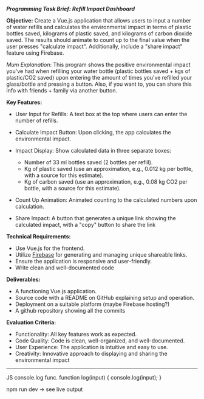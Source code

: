***Programming Task Brief: Refill Impact Dashboard***

**Objective:**
Create a Vue.js application that allows users to input a number of water refills and calculates the environmental impact in terms of plastic bottles saved, kilograms of plastic saved, and kilograms of carbon dioxide saved. The results should animate to count up to the final value when the user presses "calculate impact". Additionally, include a "share impact" feature using Firebase.

_Mum Explanation_: This program shows the positive environmental impact you've had when refilling your water bottle (plastic bottles saved + kgs of plastic/CO2 saved) upon entering the amount of times you've refilled your glass/bottle and pressing a button. Also, if you want to, you can share this info with friends + family via another button.

**Key Features:**
- User Input for Refills: A text box at the top where users can enter the number of refills.

- Calculate Impact Button: Upon clicking, the app calculates the environmental impact.

- Impact Display: Show calculated data in three separate boxes:
  * Number of 33 ml bottles saved (2 bottles per refill).
  * Kg of plastic saved (use an approximation, e.g., 0.012 kg per bottle, with a source for this estimate).
  * Kg of carbon saved (use an approximation, e.g., 0.08 kg CO2 per bottle, with a source for this estimate).

- Count Up Animation: Animated counting to the calculated numbers upon calculation.

- Share Impact: A button that generates a unique link showing the calculated impact, with a "copy" button to share the link

**Technical Requirements:**
- Use Vue.js for the frontend.
- Utilize [Firebase](https://firebase.google.com/) for generating and managing unique shareable links.
- Ensure the application is responsive and user-friendly.
- Write clean and well-documented code

**Deliverables:**
- A functioning Vue.js application.
- Source code with a README on GitHub explaining setup and operation.
- Deployment on a suitable platform (maybe Firebase hosting?)
- A github repository showing all the commits

**Evaluation Criteria:**
- Functionality: All key features work as expected.
- Code Quality: Code is clean, well-organized, and well-documented.
- User Experience: The application is intuitive and easy to use.
- Creativity: Innovative approach to displaying and sharing the environmental impact


----
JS console.log func.
function log(input) {
		console.log(input);
	}

  npm run dev -> see live output